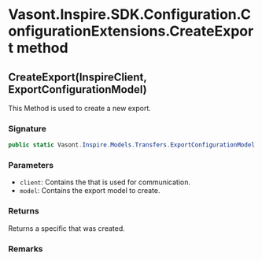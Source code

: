 # Vasont.Inspire.SDK.Configuration.ConfigurationExtensions.CreateExport method
## CreateExport(InspireClient, ExportConfigurationModel)
This Method is used to create a new export.

### Signature
```csharp
public static Vasont.Inspire.Models.Transfers.ExportConfigurationModel CreateExport(InspireClient client, ExportConfigurationModel model)
```
### Parameters
- `client`: Contains the  that is used for communication.
- `model`: Contains the export model to create.

### Returns
Returns a specific  that was created.
### Remarks

